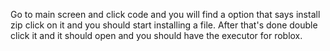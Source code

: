 Go to main screen and click code and you will find a option that says install zip click on it and you should start installing a file. After that's done double click it and it should open and you should have the executor for roblox. 
